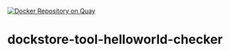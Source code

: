 [![Docker Repository on Quay](https://quay.io/repository/ga4gh-dream/dockstore-tool-helloworld-checker/status "Docker Repository on Quay")](https://quay.io/repository/ga4gh-dream/dockstore-tool-helloworld-checker)

# dockstore-tool-helloworld-checker
